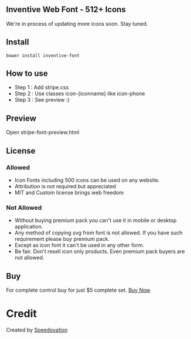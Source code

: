 ## Inventive Web Font - 512+ Icons  

We're in process of updating more icons soon. Stay tuned.

## Install
    bower install inventive-font

## How to use
* Step 1 : Add stripe.css 
* Step 2 : Use classes icon-{iconname} like icon-phone
* Step 3 : See preview :) 

## Preview
Open stripe-font-preview.html


## License 

### Allowed
* Icon Fonts including 500 icons can be used on any website.
* Attribution is not required but appreciated
* MIT and Custom license brings web freedom
### Not Allowed
* Without buying premium pack you can't use it in mobile or desktop application.
* Any method of copying svg from font is not allowed. If you have such requirement please buy premium pack.
* Except as icon font it can't be used in any other form.
* Be fair. Don't resell icon only products. Even premium pack buyers are not allowed.

## Buy
For complete control buy for just $5 complete set. [Buy Now](http://iconmart.in)


Credit
==============
Created by [Speedovation](http://speedovation.com)
